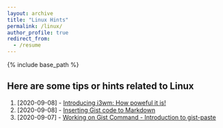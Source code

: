 ```yaml
---
layout: archive
title: "Linux Hints"
permalink: /linux/
author_profile: true
redirect_from:
  - /resume
---
```


{% include base_path %}

Here are some tips or hints related to Linux
------
1. [2020-09-08] - [Introducing i3wm: How poweful it is!](https://yudhastyawan.github.io/posts/2020/09/powerful_i3wm/)
1. [2020-09-08] - [Inserting Gist code to Markdown](https://yudhastyawan.github.io/posts/2020/09/adding_gist_on_markdown/)
1. [2020-09-07] - [Working on Gist Command - Introduction to gist-paste](https://yudhastyawan.github.io/posts/2020/09/working-on-gist-command/)
